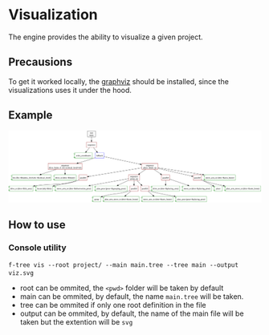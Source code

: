 # Visualization

The engine provides the ability to visualize a given project.

## Precausions

To get it worked locally, the [graphviz](https://graphviz.org/download/) should be installed, 
since the visualizations uses it under the hood. 

## Example

![amr_simple.svg](./pics/amr_simple.svg)

## How to use

### Console utility

```shell
f-tree vis --root project/ --main main.tree --tree main --output viz.svg
```

- root can be ommited, the `<pwd>` folder will be taken by default
- main can be ommited, by default, the name `main.tree` will be taken.  
- tree can be ommited if only one root definition in the file
- output can be ommited, by default, the name of the main file will be taken but the extention will be `svg`  
